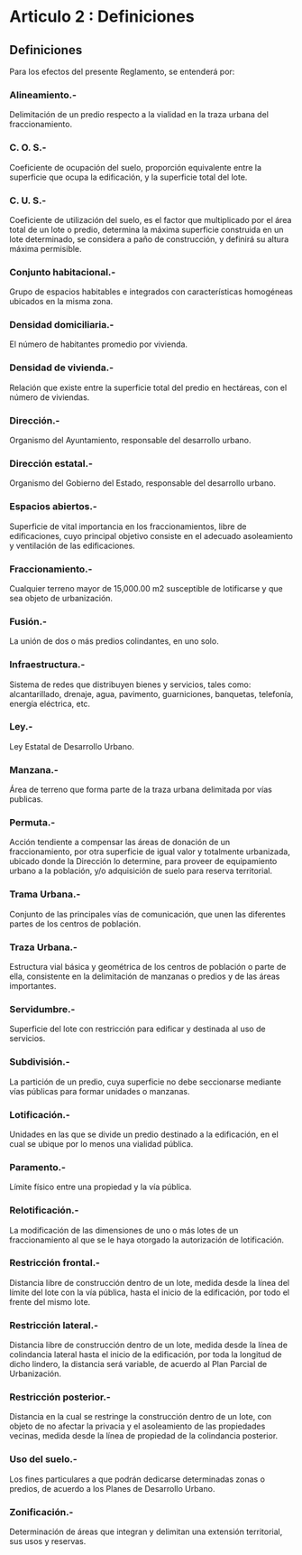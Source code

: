 # Articulo 2 : Definiciones

## Definiciones

Para los efectos del presente Reglamento, se entenderá por:

### Alineamiento.-

Delimitación de un predio respecto a la vialidad en la traza urbana del fraccionamiento.

### C. O. S.-&#x20;

Coeficiente de ocupación del suelo, proporción equivalente entre la superficie que ocupa la edificación, y la superficie total del lote.

### C. U. S.-

Coeficiente de utilización del suelo, es el factor que multiplicado por el área total de un lote o predio, determina la máxima superficie construida en un lote determinado, se considera a paño de construcción, y definirá su altura máxima permisible.

### Conjunto habitacional.-

Grupo de espacios habitables e integrados con características homogéneas ubicados en la misma zona.

### Densidad domiciliaria.-

El número de habitantes promedio por vivienda.

### Densidad de vivienda.-

Relación que existe entre la superficie total del predio en hectáreas, con el número de viviendas.

### Dirección.-

Organismo del Ayuntamiento, responsable del desarrollo urbano.

### Dirección estatal.-

Organismo del Gobierno del Estado, responsable del desarrollo urbano.

### Espacios abiertos.-

Superficie de vital importancia en los fraccionamientos, libre de edificaciones, cuyo principal objetivo consiste en el adecuado asoleamiento y ventilación de las edificaciones.

### Fraccionamiento.-

Cualquier terreno mayor de 15,000.00 m2 susceptible de lotificarse y que sea objeto de urbanización.

### Fusión.-

La unión de dos o más predios colindantes, en uno solo.

### Infraestructura.-

Sistema de redes que distribuyen bienes y servicios, tales como: alcantarillado, drenaje, agua, pavimento, guarniciones, banquetas, telefonía, energía eléctrica, etc.

### Ley.-

Ley Estatal de Desarrollo Urbano.

### Manzana.-

Área de terreno que forma parte de la traza urbana delimitada por vías publicas.

### Permuta.-

Acción tendiente a compensar las áreas de donación de un fraccionamiento, por otra superficie de igual valor y totalmente urbanizada, ubicado donde la Dirección lo determine, para proveer de equipamiento urbano a la población, y/o adquisición de suelo para reserva territorial.

### Trama Urbana.-

Conjunto de las principales vías de comunicación, que unen las diferentes partes de los centros de población.

### Traza Urbana.-

Estructura vial básica y geométrica de los centros de población o parte de ella, consistente en la delimitación de manzanas o predios y de las áreas importantes.

### Servidumbre.-

Superficie del lote con restricción para edificar y destinada al uso de servicios.

### Subdivisión.-

La partición de un predio, cuya superficie no debe seccionarse mediante vías públicas para formar unidades o manzanas.

### Lotificación.-

Unidades en las que se divide un predio destinado a la edificación, en el cual se ubique por lo menos una vialidad pública.

### Paramento.-

Límite físico entre una propiedad y la vía pública.

### Relotificación.-

La modificación de las dimensiones de uno o más lotes de un fraccionamiento al que se le haya otorgado la autorización de lotificación.

### Restricción frontal.-

Distancia libre de construcción dentro de un lote, medida desde la línea del límite del lote con la vía pública, hasta el inicio de la edificación, por todo el frente del mismo lote.

### Restricción lateral.-

Distancia libre de construcción dentro de un lote, medida desde la línea de colindancia lateral hasta el inicio de la edificación, por toda la longitud de dicho lindero, la distancia será variable, de acuerdo al Plan Parcial de Urbanización.

### Restricción posterior.-

Distancia en la cual se restringe la construcción dentro de un lote, con objeto de no afectar la privacia y el asoleamiento de las propiedades vecinas, medida desde la línea de propiedad de la colindancia posterior.

### Uso del suelo.-

Los fines particulares a que podrán dedicarse determinadas zonas o predios, de acuerdo a los Planes de Desarrollo Urbano.

### Zonificación.-

Determinación de áreas que integran y delimitan una extensión territorial, sus usos y reservas.
